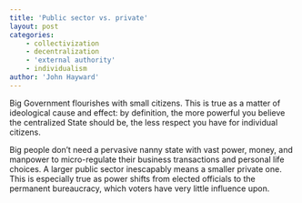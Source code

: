 ```yaml
---
title: 'Public sector vs. private'
layout: post
categories:
    - collectivization
    - decentralization
    - 'external authority'
    - individualism
author: 'John Hayward'
---
```


Big Government flourishes with small citizens. This is true as a matter of ideological cause and effect: by definition, the more powerful you believe the centralized State should be, the less respect you have for individual citizens.  
   
Big people don’t need a pervasive nanny state with vast power, money, and manpower to micro-regulate their business transactions and personal life choices. A larger public sector inescapably means a smaller private one. This is especially true as power shifts from elected officials to the permanent bureaucracy, which voters have very little influence upon.